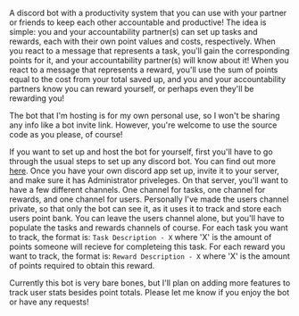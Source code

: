 A discord bot with a productivity system that you can use with your partner or friends to keep each other accountable and productive!
The idea is simple: you and your accountability partner(s) can set up tasks and rewards, each with their own point values and costs, respectively. 
When you react to a message that represents a task, you'll gain the corresponding points for it, and your accountability partner(s) will know about it!
When you react to a message that represents a reward, you'll use the sum of points equal to the cost from your total saved up, and you and your accountability partners know you can reward yourself, or perhaps even they'll be rewarding you!

The bot that I'm hosting is for my own personal use, so I won't be sharing any info like a bot invite link.
However, you're welcome to use the source code as you please, of course!

If you want to set up and host the bot for yourself, first you'll have to go through the usual steps to set up any discord bot. You can find out more [here](https://discord.com/developers/docs/quick-start/getting-started).
Once you have your own discord app set up, invite it to your server, and make sure it has Administrator priveleges. On that server, you'll want to have a few different channels.
One channel for tasks, one channel for rewards, and one channel for users. Personally I've made the users channel private, so that only the bot can see it, as it uses it to track and store each users point bank.
You can leave the users channel alone, but you'll have to populate the tasks and rewards channels of course. 
For each task you want to track, the format is:
`Task Description - X` where 'X' is the amount of points someone will recieve for completeing this task.
For each reward you want to track, the format is:
`Reward Description - X` where 'X' is the amount of points required to obtain this reward.

Currently this bot is very bare bones, but I'll plan on adding more features to track user stats besides point totals. Please let me know if you enjoy the bot or have any requests!
